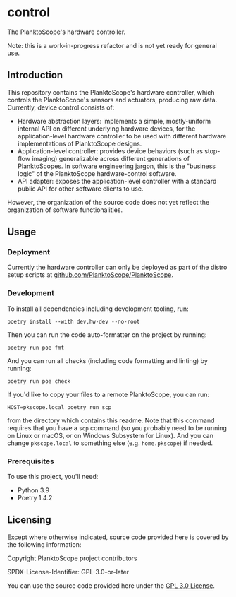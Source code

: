 # control

The PlanktoScope's hardware controller.

Note: this is a work-in-progress refactor and is not yet ready for general use.

## Introduction

This repository contains the PlanktoScope's hardware controller, which controls the PlanktoScope's sensors and actuators, producing raw data. Currently, device control consists of:
- Hardware abstraction layers: implements a simple, mostly-uniform internal API on different underlying hardware devices, for the application-level hardware controller to be used with different hardware implementations of PlanktoScope designs.
- Application-level controller: provides device behaviors (such as stop-flow imaging) generalizable across different generations of PlanktoScopes. In software engineering jargon, this is the "business logic" of the PlanktoScope hardware-control software.
- API adapter: exposes the application-level controller with a standard public API for other software clients to use.

However, the organization of the source code does not yet reflect the organization of software functionalities.

## Usage

### Deployment

Currently the hardware controller can only be deployed as part of the distro setup scripts at [github.com/PlanktoScope/PlanktoScope](https://github.com/PlanktoScope/PlanktoScope).

### Development

To install all dependencies including development tooling, run:
```
poetry install --with dev,hw-dev --no-root
```

Then you can run the code auto-formatter on the project by running:
```
poetry run poe fmt
```

And you can run all checks (including code formatting and linting) by running:
```
poetry run poe check
```

If you'd like to copy your files to a remote PlanktoScope, you can run:
```
HOST=pkscope.local poetry run scp
```
from the directory which contains this readme. Note that this command requires that you have a
`scp` command (so you probably need to be running on Linux or macOS, or on Windows Subsystem for
Linux). And you can change `pkscope.local` to something else (e.g. `home.pkscope`) if needed.

### Prerequisites

To use this project, you'll need:

- Python 3.9
- Poetry 1.4.2

## Licensing

Except where otherwise indicated, source code provided here is covered by the following information:

Copyright PlanktoScope project contributors

SPDX-License-Identifier: GPL-3.0-or-later

You can use the source code provided here under the [GPL 3.0 License](https://www.gnu.org/licenses/gpl-3.0.en.html).
